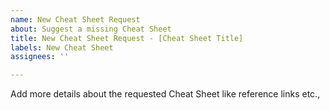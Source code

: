 ```yaml
---
name: New Cheat Sheet Request
about: Suggest a missing Cheat Sheet
title: New Cheat Sheet Request - [Cheat Sheet Title]
labels: New Cheat Sheet
assignees: ''

---
```


Add more details about the requested Cheat Sheet like reference links etc.,
